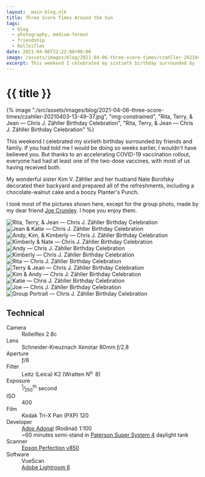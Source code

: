 ```yaml
---
layout: _main-blog.njk
title: Three Score Times Around the Sun
tags: 
  - blog
  - photography, medium-format
  - friendship
  - Rolleiflex
date: 2021-04-06T22:22:08+00:00
image: /assets/images/blog/2021-04-06-three-score-times/czahller-20210403-13-49-37.jpg
excerpt: This weekend I celebrated my sixtieth birthday surrounded by friends and family.
---
```

<!-- markdownlint-disable MD025 -->
# {{ title }}

<!-- markdownlint-enable MD025 --><mpb-dialog-img>

{% image "./src/assets/images/blog/2021-04-06-three-score-times/czahller-20210403-13-49-37.jpg", "img-constrained", "Rita, Terry, & Jean — Chris J. Zähller Birthday Celebration", "Rita, Terry, & Jean — Chris J. Zähller Birthday Celebration" %}</mpb-dialog-img>

<time datetime="2021-04-03">This weekend</time> I celebrated my sixtieth birthday surrounded by friends and family. If you had told me I would be doing so weeks earlier, I wouldn't have believed you. But thanks to an accelerating COVID-19 vaccination rollout, everyone had had at least one of the two-dose vaccines, with most of us having received both.

My wonderful sister <span class="h-card p-name">Kim V. Zähller</span> and her husband <span class="h-card p-name">Nate Borofsky</span> decorated their backyard and prepared all of the refreshments, including a chocolate-walnut cake and a boozy Planter's Punch.

I took most of the pictures shown here, except for the group photo, made by my dear friend <a href="/blog/how-i-learned-to-stop-worrying-and-love-the-circle-of-confusion-pt-1/">Joe Crumley</a>. I hope you enjoy them.

<mpb-dialog-gallery hint rel cols="8">
  
  ![Rita, Terry, & Jean — Chris J. Zähller Birthday Celebration](/assets/images/blog/2021-04-06-three-score-times/czahller-20210403-13-49-37.jpg)
  ![Jean & Katie — Chris J. Zähller Birthday Celebration](/assets/images/blog/2021-04-06-three-score-times/czahller-20210403-13-53-43.jpg)
  ![Andy, Kim, & Kimberly — Chris J. Zähller Birthday Celebration](/assets/images/blog/2021-04-06-three-score-times/czahller-20210403-13-57-38.jpg)
  ![Kimberly & Nate — Chris J. Zähller Birthday Celebration](/assets/images/blog/2021-04-06-three-score-times/czahller-20210403-14-01-32.jpg)
  ![Andy — Chris J. Zähller Birthday Celebration](/assets/images/blog/2021-04-06-three-score-times/czahller-20210403-14-06-29.jpg)
  ![Kimberly — Chris J. Zähller Birthday Celebration](/assets/images/blog/2021-04-06-three-score-times/czahller-20210403-14-10-14.jpg)
  ![Rita — Chris J. Zähller Birthday Celebration](/assets/images/blog/2021-04-06-three-score-times/czahller-20210403-14-13-47.jpg)
  ![Terry & Jean — Chris J. Zähller Birthday Celebration](/assets/images/blog/2021-04-06-three-score-times/czahller-20210403-14-17-02.jpg)
  ![Kim & Andy — Chris J. Zähller Birthday Celebration](/assets/images/blog/2021-04-06-three-score-times/czahller-20210403-14-21-18.jpg)
  ![Katie — Chris J. Zähller Birthday Celebration](/assets/images/blog/2021-04-06-three-score-times/czahller-20210403-14-25-27.jpg)
  ![Joe — Chris J. Zähller Birthday Celebration](/assets/images/blog/2021-04-06-three-score-times/czahller-20210403-15-35-46.jpg)
  ![Group Portrait — Chris J. Zähller Birthday Celebration](/assets/images/blog/2021-04-06-three-score-times/czahller-20210403-15-45-45.jpg)
</mpb-dialog-gallery>

## Technical

  <dl class="glossary">
    <dt>Camera</dt>
    <dd>Rolleiflex <abbr>2.8c</abbr></dd>
    <dt>Lens</dt>
    <dd>Schneider-Kreuznach Xenotar 80<abbr>mm</abbr> &fnof;/2,8</dd>
    <dt>Aperture</dt>
    <dd>&fnof;/8</dd>
    <dt>Filter</dt>
    <dd>Leitz (Leica) K2 (Wratten N<sup>o.</sup> 8)</dd>
    <dt>Exposure</dt>
    <dd><sup>1</sup>&frasl;<sub>250</sub><sup>th</sup> second</dd>
    <dt><abbr>ISO</abbr></dt>
    <dd>400</dd>
    <dt>Film</dt>
    <dd>Kodak Tri-X Pan (<abbr>PXP</abbr>) 120</dd>
    <dt>Developer</dt>
    <dd><a id="CZ12054" href="https://adorama.rfvk.net/c/63213/29622/1036?prodsku=CZ12054&u=https%3A%2F%2Fwww.adorama.com%2FCZ12054.html&intsrc=PUI1_230" target="_blank" rel="noopener noreferrer">Adox Adonal</a>
      (Rodinal) 1:100</dd>
    <dd><time datetime="P1H">~60 minutes</time> semi-stand in <a href="https://www.amazon.com/gp/product/B0000BZMIH/ref=as_li_tl?ie=UTF8&camp=1789&creative=9325&creativeASIN=B0000BZMIH&linkCode=as2&tag=mercphotamzn-20&linkId=c84b3b46d9a0594ec0ee78b93b96f78c" target="_blank" rel="external noopener noreferrer">Paterson Super System
        4</a> daylight tank</dd>
    <dt>Scanner</dt>
    <dd><a href="https://www.amazon.com/gp/product/B00OCEJMG8/ref=as_li_tl?ie=UTF8&tag=mercphotamzn-20&camp=1789&creative=9325&linkCode=as2&creativeASIN=B00OCEJMG8&linkId=62b44b123defe5a0a3092689c7e61739" target="_blank" rel="external noopener noreferrer">Epson Perfection
        <abbr>v</abbr>850</a></dd>
    <dt>Software</dt>
    <dd>VueScan</dd>
    <dd><a href="https://amzn.to/2PVnqGm" target="_blank" rel="external noopener noreferrer">Adobe Lightroom 6</a></dd>
  </dl>
